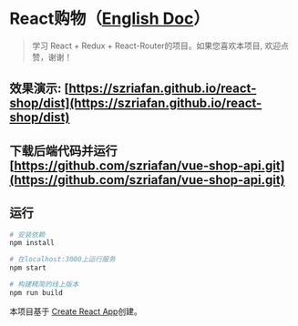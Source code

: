 # React购物（[English Doc](https://github.com/szriafan/react-shop/blob/master/README.md)）

> 学习 React + Redux + React-Router的项目。如果您喜欢本项目, 欢迎点赞，谢谢！

## 效果演示: [https://szriafan.github.io/react-shop/dist](https://szriafan.github.io/react-shop/dist)

## 下载后端代码并运行 [https://github.com/szriafan/vue-shop-api.git](https://github.com/szriafan/vue-shop-api.git) 


## 运行

``` bash
# 安装依赖
npm install

# 在localhost:3000上运行服务
npm start

# 构建精简的线上版本
npm run build

```

本项目基于 [Create React App](https://github.com/facebookincubator/create-react-app)创建。
